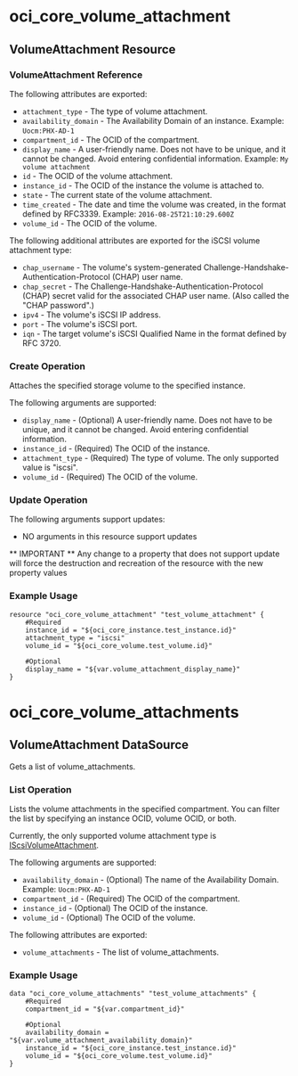 # oci_core_volume_attachment

## VolumeAttachment Resource

### VolumeAttachment Reference

The following attributes are exported:

* `attachment_type` - The type of volume attachment.
* `availability_domain` - The Availability Domain of an instance.  Example: `Uocm:PHX-AD-1` 
* `compartment_id` - The OCID of the compartment.
* `display_name` - A user-friendly name. Does not have to be unique, and it cannot be changed. Avoid entering confidential information.  Example: `My volume attachment` 
* `id` - The OCID of the volume attachment.
* `instance_id` - The OCID of the instance the volume is attached to.
* `state` - The current state of the volume attachment.
* `time_created` - The date and time the volume was created, in the format defined by RFC3339.  Example: `2016-08-25T21:10:29.600Z` 
* `volume_id` - The OCID of the volume.

The following additional attributes are exported for the iSCSI volume attachment type:
* `chap_username` - The volume's system-generated Challenge-Handshake-Authentication-Protocol (CHAP) user name.
* `chap_secret` - The Challenge-Handshake-Authentication-Protocol (CHAP) secret valid for the associated CHAP user name. (Also called the "CHAP password".)
* `ipv4` - The volume's iSCSI IP address.
* `port` - The volume's iSCSI port.
* `iqn` - The target volume's iSCSI Qualified Name in the format defined by RFC 3720.

### Create Operation
Attaches the specified storage volume to the specified instance.


The following arguments are supported:

* `display_name` - (Optional) A user-friendly name. Does not have to be unique, and it cannot be changed. Avoid entering confidential information. 
* `instance_id` - (Required) The OCID of the instance.
* `attachment_type` - (Required) The type of volume. The only supported value is "iscsi".
* `volume_id` - (Required) The OCID of the volume.


### Update Operation


The following arguments support updates:
* NO arguments in this resource support updates

** IMPORTANT **
Any change to a property that does not support update will force the destruction and recreation of the resource with the new property values

### Example Usage

```
resource "oci_core_volume_attachment" "test_volume_attachment" {
	#Required
	instance_id = "${oci_core_instance.test_instance.id}"
	attachment_type = "iscsi"
	volume_id = "${oci_core_volume.test_volume.id}"

	#Optional
	display_name = "${var.volume_attachment_display_name}"
}
```

# oci_core_volume_attachments

## VolumeAttachment DataSource

Gets a list of volume_attachments.

### List Operation
Lists the volume attachments in the specified compartment. You can filter the
list by specifying an instance OCID, volume OCID, or both.

Currently, the only supported volume attachment type is [IScsiVolumeAttachment](https://docs.us-phoenix-1.oraclecloud.com/api/#/en/iaas/20160918/IScsiVolumeAttachment/).

The following arguments are supported:

* `availability_domain` - (Optional) The name of the Availability Domain.  Example: `Uocm:PHX-AD-1` 
* `compartment_id` - (Required) The OCID of the compartment.
* `instance_id` - (Optional) The OCID of the instance.
* `volume_id` - (Optional) The OCID of the volume.


The following attributes are exported:

* `volume_attachments` - The list of volume_attachments.

### Example Usage

```
data "oci_core_volume_attachments" "test_volume_attachments" {
	#Required
	compartment_id = "${var.compartment_id}"

	#Optional
	availability_domain = "${var.volume_attachment_availability_domain}"
	instance_id = "${oci_core_instance.test_instance.id}"
	volume_id = "${oci_core_volume.test_volume.id}"
}
```